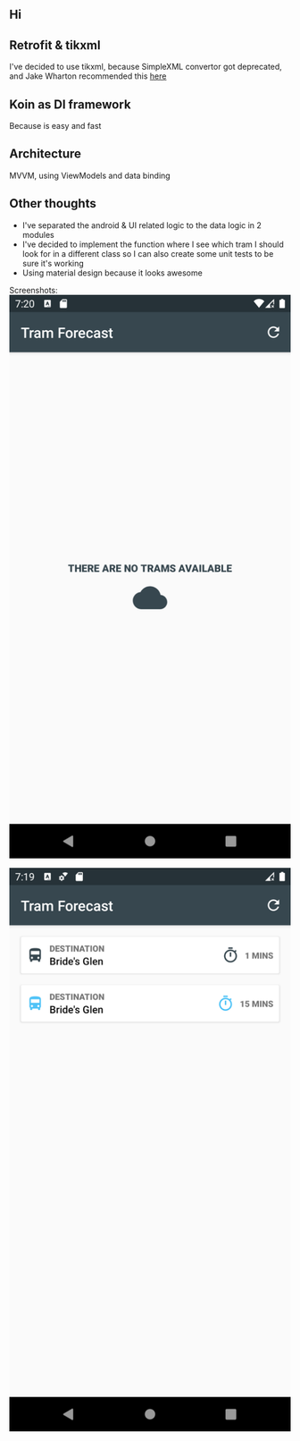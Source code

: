 ## Hi


## Retrofit &  tikxml
I've decided to use tikxml, because SimpleXML convertor got deprecated, and Jake Wharton recommended this [here](https://github.com/square/retrofit/issues/2733)

## Koin as DI framework
Because is easy and fast

## Architecture
MVVM, using ViewModels and data binding


## Other thoughts
* I've separated the android & UI related logic to the data logic in 2 modules
* I've decided to implement the function where I see which tram I should look for in a different class so I can also create some unit tests to be sure it's working
* Using material design because it looks awesome


Screenshots:
![Image1](ss1.png "Image 1")


![Image2](ss2.png "Image 2")

